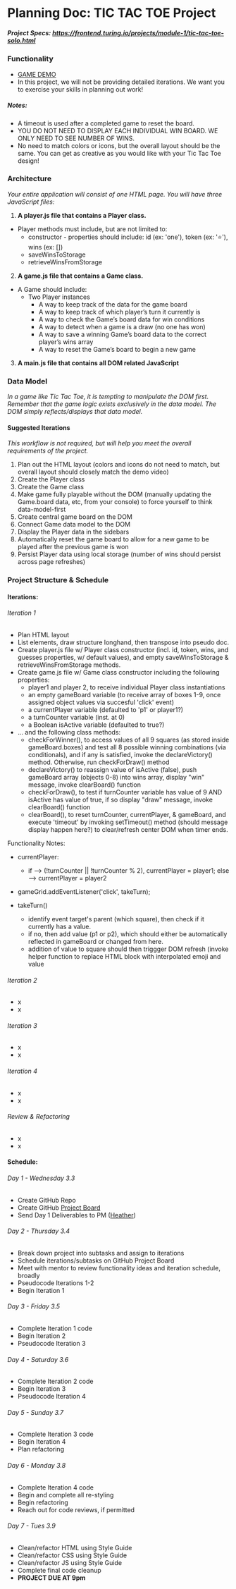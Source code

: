 # Planning Doc: TIC TAC TOE Project
##### Project Specs: https://frontend.turing.io/projects/module-1/tic-tac-toe-solo.html

### Functionality
* [GAME DEMO](https://youtu.be/p8UYR0Ixb5A)
* In this project, we will not be providing detailed iterations. We want you to exercise your skills in planning out work!

##### Notes:
* A timeout is used after a completed game to reset the board.
* YOU DO NOT NEED TO DISPLAY EACH INDIVIDUAL WIN BOARD. WE ONLY NEED TO SEE NUMBER OF WINS.
* No need to match colors or icons, but the overall layout should be the same. You can get as creative as you would like with your Tic Tac Toe design!

### Architecture
*Your entire application will consist of one HTML page. You will have three JavaScript files:*

1. **A player.js file that contains a Player class.**
  * Player methods must include, but are not limited to:
    * constructor - properties should include: id (ex: 'one'), token (ex: '⭐️'), wins (ex: [])
    * saveWinsToStorage
    * retrieveWinsFromStorage

2. **A game.js file that contains a Game class.**
  * A Game should include:
    * Two Player instances
      * A way to keep track of the data for the game board
      * A way to keep track of which player’s turn it currently is
      * A way to check the Game’s board data for win conditions
      * A way to detect when a game is a draw (no one has won)
      * A way to save a winning Game’s board data to the correct player’s wins array
      * A way to reset the Game’s board to begin a new game

3. **A main.js file that contains all DOM related JavaScript**

### Data Model
*In a game like Tic Tac Toe, it is tempting to manipulate the DOM first. Remember that the game logic exists exclusively in the data model. The DOM simply reflects/displays that data model.*

#### Suggested Iterations
*This workflow is not required, but will help you meet the overall requirements of the project.*

1. Plan out the HTML layout (colors and icons do not need to match, but overall layout should closely match the demo video)
2. Create the Player class
3. Create the Game class
4. Make game fully playable without the DOM (manually updating the Game.board data, etc, from your console) to force yourself to think data-model-first
5. Create central game board on the DOM
6. Connect Game data model to the DOM
7. Display the Player data in the sidebars
8. Automatically reset the game board to allow for a new game to be played after the previous game is won
9. Persist Player data using local storage (number of wins should persist across page refreshes)

### Project Structure & Schedule

#### Iterations:

###### Iteration 1
- Plan HTML layout
 - List elements, draw structure longhand, then transpose into pseudo doc.
- Create player.js file w/ Player class constructor (incl. id, token, wins, and guesses properties, w/ default values), and empty saveWinsToStorage & retrieveWinsFromStorage methods.
- Create game.js file w/ Game class constructor including the following properties:
  - player1 and player 2, to receive individual Player class instantiations
  - an empty gameBoard variable (to receive array of boxes 1-9, once assigned object values via succesful 'click' event)
  - a currentPlayer variable (defaulted to 'p1' or player1?)
  - a turnCounter variable (inst. at 0)
  - a Boolean isActive variable (defaulted to true?)
- ... and the following class methods:
  - checkForWinner(), to access values of all 9 squares (as stored inside gameBoard.boxes) and test all 8 possible winning combinations (via conditionals), and if any is satisfied, invoke the declareVictory() method. Otherwise, run checkForDraw() method
  - declareVictory() to reassign value of isActive (false), push gameBoard array (objects 0-8) into wins array, display "win" message, invoke clearBoard() function
  - checkForDraw(), to test if turnCounter variable has value of 9 AND isActive has value of true, if so display "draw" message, invoke clearBoard() function
  - clearBoard(), to reset turnCounter, currentPlayer, & gameBoard, and execute 'timeout' by invoking setTimeout() method (should message display happen here?) to clear/refresh center DOM when timer ends.

Functionality Notes:
- currentPlayer:
  - if --> (!turnCounter || !turnCounter % 2), currentPlayer = player1; else --> currentPlayer = player2

- gameGrid.addEventListener('click', takeTurn);
- takeTurn()
  - identify event target's parent (which square), then check if it currently has a value.
  - if no, then add value (p1 or p2), which should either be automatically reflected in gameBoard or changed from here.
  - addition of value to square should then triggger DOM refresh (invoke helper function to replace HTML block with interpolated emoji and value

###### Iteration 2
- x
- x

###### Iteration 3
- x
- x

###### Iteration 4
- x
- x

###### Review & Refactoring
- x
- x

#### Schedule:

###### Day 1 - Wednesday 3.3
- Create GitHub Repo
- Create GitHub [Project Board](https://github.com/users/pcmueller/projects/1)
- Send Day 1 Deliverables to PM ([Heather](https://github.com/hfaerber))

###### Day 2 - Thursday 3.4
- Break down project into subtasks and assign to iterations
- Schedule iterations/subtasks on GitHub Project Board
- Meet with mentor to review functionality ideas and iteration schedule, broadly
- Pseudocode Iterations 1-2
- Begin Iteration 1

###### Day 3 - Friday 3.5
- Complete Iteration 1 code
- Begin Iteration 2
- Pseudocode Iteration 3

###### Day 4 - Saturday 3.6
- Complete Iteration 2 code
- Begin Iteration 3
- Pseudocode Iteration 4

###### Day 5 - Sunday 3.7
- Complete Iteration 3 code
- Begin Iteration 4
- Plan refactoring

###### Day 6 - Monday 3.8
- Complete Iteration 4 code
- Begin and complete all re-styling
- Begin refactoring
- Reach out for code reviews, if permitted

###### Day 7 - Tues 3.9
- Clean/refactor HTML using Style Guide
- Clean/refactor CSS using Style Guide
- Clean/refactor JS using Style Guide
- Complete final code cleanup
- **PROJECT DUE AT 9pm**

